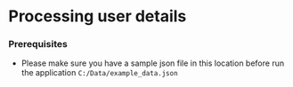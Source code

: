 # Processing user details 


### Prerequisites
- Please make sure you have a sample json file in this location before run the application 
	`C:/Data/example_data.json`
